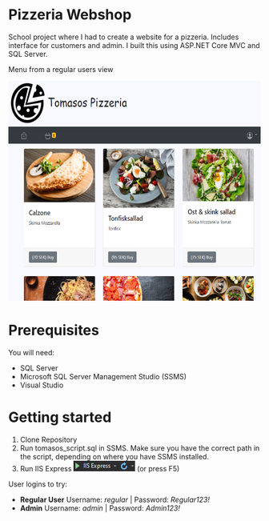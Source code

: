 # Pizzeria Webshop
School project where I had to create a website for a pizzeria. Includes interface for customers and admin. I built this using ASP.NET Core MVC and SQL Server.

Menu from a regular users view

<img src="https://github.com/pops-git/TomasosPizzeria/blob/master/Images/Menu.png" alt="Menu" width="600" height="440">


# Prerequisites

You will need:
* SQL Server
* Microsoft SQL Server Management Studio (SSMS)
* Visual Studio


# Getting started

1. Clone Repository
2. Run tomasos_script.sql in SSMS. Make sure you have the correct path in the script, depending on where you have SSMS installed.
3. Run IIS Express <img src="https://github.com/pops-git/TomasosPizzeria/blob/master/Images/IIS.png" alt="Menu"> (or press F5) 

User logins to try:
* **Regular User** Username: *regular* | Password: *Regular123!*
* **Admin** Username: *admin* | Password: *Admin123!*
